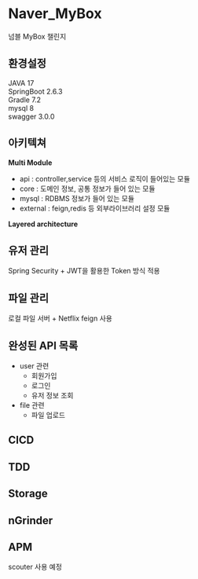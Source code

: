 # Naver_MyBox
넘블 MyBox 챌린지


## 환경설정
JAVA 17 \
SpringBoot 2.6.3 \
Gradle 7.2 \
mysql 8 \
swagger 3.0.0


## 아키텍쳐 
**Multi Module** 
- api : controller,service 등의 서비스 로직이 들어있는 모듈
- core : 도메인 정보, 공통 정보가 들어 있는 모듈
- mysql : RDBMS 정보가 들어 있는 모듈
- external : feign,redis 등 외부라이브러리 설정 모듈 

**Layered architecture**

## 유저 관리 
Spring Security + JWT을 활용한 Token 방식 적용

## 파일 관리
로컬 파일 서버 + Netflix feign 사용

## 완성된 API 목록
- user 관련
  - 회원가입
  - 로그인
  - 유저 정보 조회
- file 관련
  - 파일 업로드

## CICD

## TDD

## Storage

## nGrinder

## APM
scouter 사용 예정
